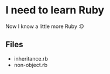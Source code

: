 # I need to learn Ruby

Now I know a little more Ruby :D

## Files

* inheritance.rb
* non-object.rb